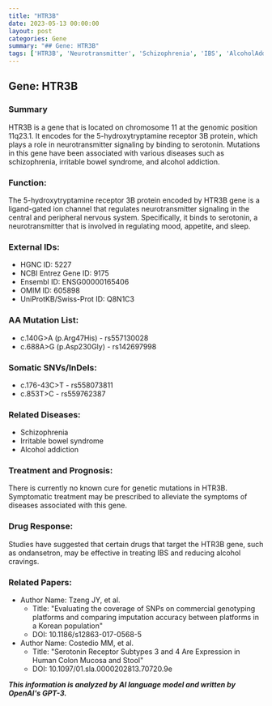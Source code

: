 ```yaml
---
title: "HTR3B"
date: 2023-05-13 00:00:00
layout: post
categories: Gene
summary: "## Gene: HTR3B"
tags: ['HTR3B', 'Neurotransmitter', 'Schizophrenia', 'IBS', 'AlcoholAddiction', 'DrugResponse', 'GeneticMutations', 'SerotoninReceptor']
---
```


## Gene: HTR3B

### Summary
HTR3B is a gene that is located on chromosome 11 at the genomic position 11q23.1. It encodes for the 5-hydroxytryptamine receptor 3B protein, which plays a role in neurotransmitter signaling by binding to serotonin. Mutations in this gene have been associated with various diseases such as schizophrenia, irritable bowel syndrome, and alcohol addiction.

### Function:
The 5-hydroxytryptamine receptor 3B protein encoded by HTR3B gene is a ligand-gated ion channel that regulates neurotransmitter signaling in the central and peripheral nervous system. Specifically, it binds to serotonin, a neurotransmitter that is involved in regulating mood, appetite, and sleep.

### External IDs:
- HGNC ID: 5227
- NCBI Entrez Gene ID: 9175
- Ensembl ID: ENSG00000165406
- OMIM ID: 605898
- UniProtKB/Swiss-Prot ID: Q8N1C3

### AA Mutation List:
- c.140G>A (p.Arg47His) - rs557130028
- c.688A>G (p.Asp230Gly) - rs142697998

### Somatic SNVs/InDels:
- c.176-43C>T - rs558073811
- c.853T>C - rs559762387

### Related Diseases:
- Schizophrenia
- Irritable bowel syndrome
- Alcohol addiction

### Treatment and Prognosis:
There is currently no known cure for genetic mutations in HTR3B. Symptomatic treatment may be prescribed to alleviate the symptoms of diseases associated with this gene.

### Drug Response:
Studies have suggested that certain drugs that target the HTR3B gene, such as ondansetron, may be effective in treating IBS and reducing alcohol cravings.

### Related Papers:
- Author Name: Tzeng JY, et al.
  - Title: "Evaluating the coverage of SNPs on commercial genotyping platforms and comparing imputation accuracy between platforms in a Korean population"
  - DOI: 10.1186/s12863-017-0568-5
- Author Name: Costedio MM, et al.
  - Title: "Serotonin Receptor Subtypes 3 and 4 Are Expression in Human Colon Mucosa and Stool"
  - DOI: 10.1097/01.sla.0000202813.70720.9e

**_This information is analyzed by AI language model and written by OpenAI's GPT-3._**